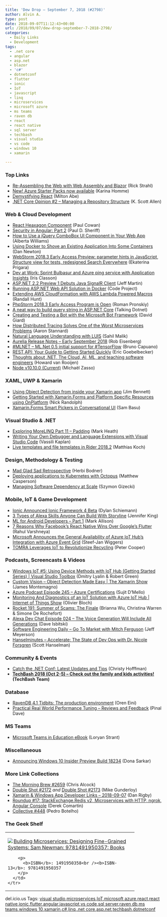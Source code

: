 ```yaml
---
title: 'Dew Drop – September 7, 2018 (#2798)'
author: Alvin A.
type: post
date: 2018-09-07T11:12:43+00:00
url: /2018/09/07/dew-drop-september-7-2018-2798/
categories:
  - Daily Links
  - Development
tags:
  - .net core
  - angular
  - asp.net
  - blazor
  - 'c#'
  - dotnetconf
  - flutter
  - ionic
  - IoT
  - javascript
  - linq
  - microservices
  - microsoft azure
  - ms teams
  - raven db
  - react
  - react native
  - sql server
  - techbash
  - visual studio
  - vs code
  - windows 10
  - xamarin

---
```

### <a name="top"></a>Top Links

  * <a href="http://www.code-magazine.com/Article.aspx?quickid=1809061" target="_blank">Re-Assembling the Web with Web Assembly and Blazor</a> (Rick Strahl)
  * <a href="https://blogs.msdn.microsoft.com/azuregov/2018/09/06/new-azure-starter-packs-now-available/" target="_blank">New! Azure Starter Packs now available</a> (Karina Homme)
  * <a href="http://www.code-magazine.com/Article.aspx?quickid=1809041" target="_blank">Demystifying React</a> (Milton Abe)
  * <a href="http://odetocode.com/blogs/scott/archive/2018/09/06/net-core-opinion-2-ndash-managing-a-repository-structure.aspx" target="_blank">.NET Core Opinion #2 &#8211; Managing a Repository Structure</a> (K. Scott Allen)



### <a name="web"></a>Web & Cloud Development

  * <a href="http://thesoftwaresimpleton.com//blog/2018/09/06/hexagon/" target="_blank">React Heaxagon Component</a> (Paul Cowan)
  * <a href="http://www.code-magazine.com/Article.aspx?quickid=1809031" target="_blank">Security in Angular: Part 2</a> (Paul D. Sheriff)
  * <a href="https://www.telerik.com/blogs/how-to-use-a-jquery-combobox-ui-component-in-your-web-app" target="_blank">How to Use a jQuery ComboBox UI Component in Your Web App</a> (Alberta Williams)
  * <a href="https://dzone.com/articles/using-docker-to-shove-an-existing-application-into?utm_medium=feed&utm_source=feedpress.me&utm_campaign=Feed%3A+dzone%2Fcloud" target="_blank">Using Docker to Shove an Existing Application Into Some Containers</a> (Dan Newton)
  * <a href="https://blog.jetbrains.com/webstorm/2018/09/webstorm-2018-3-early-access-preview/" target="_blank">WebStorm 2018.3 Early Access Preview: parameter hints in JavaScript, Structure view for tests, redesigned Search Everywhere</a> (Ekaterina Prigara)
  * <a href="http://irisclasson.com/2018/09/06/dev-at-work-sprint-bulbasur-and-azure-ping-service/" target="_blank">Dev at Work: Sprint Bulbasur and Azure ping service with Application Insights</a> (Iris Classon)
  * <a href="https://www.infoq.com/news/2018/09/aspnetcore-with-java-signalr?utm_campaign=infoq_content&utm_source=infoq&utm_medium=feed&utm_term=global" target="_blank">ASP.NET 2.2 Preview 1 Debuts Java SignalR Client</a> (Jeff Martin)
  * <a href="https://www.codeproject.com/Articles/1257705/Running-ASP-NET-Web-API-Solution-in-Docker" target="_blank">Running ASP.NET Web API Solution in Docker</a> (Code Project)
  * <a href="http://feedproxy.google.com/~r/AmazonWebServicesBlog/~3/yPSa-b3HdsY/" target="_blank">Extending AWS CloudFormation with AWS Lambda Powered Macros</a> (Randall Hunt)
  * <a href="https://blog.jetbrains.com/phpstorm/2018/09/phpstorm-2018-3-early-access-program-is-open/" target="_blank">PhpStorm 2018.3 Early Access Program is Open</a> (Roman Pronskiy)
  * <a href="http://www.talkingdotnet.com/build-query-string-asp-net-core/" target="_blank">A neat way to build query string in ASP.NET Core</a> (Talking Dotnet)
  * <a href="http://davidgiard.com/2018/09/07/CreatingAndTestingABotWithTheMicrosoftBotFramework.aspx" target="_blank">Creating and Testing a Bot with the Microsoft Bot Framework</a> (David Giard)
  * <a href="https://petabridge.com/blog/why-use-distributed-tracing/" target="_blank">How Distributed Tracing Solves One of the Worst Microservices Problems</a> (Aaron Stannard)
  * <a href="http://www.code-magazine.com/Article.aspx?quickid=1809021" target="_blank">Natural Language Understanding with LUIS</a> (Sahil Malik)
  * <a href="http://aurelia.io/blog/2018/09/06/aurelia-release-notes-early-september-2018" target="_blank">Aurelia Release Notes &#8211; Early September 2018</a> (Rob Eisenberg)
  * <a href="http://feedproxy.google.com/~r/elbruno/~3/-QkrU3B2WWo/" target="_blank">#MLNET – ML.Net 0.5 initial support for #TensorFlow</a> (Bruno Capuano)
  * <a href="https://stackify.com/rest-api-tutorial/" target="_blank">REST API: Your Guide to Getting Started Quickly</a> (Eric Goebelbecker)
  * <a href="https://blogs.endjin.com/2018/09/thoughts-about-net-the-cloud-ai-ml-and-teaching-software-engineers/" target="_blank">Thoughts about .NET, The Cloud, AI, ML, and teaching software engineers</a> (Howard van Rooijen)
  * <a href="https://nodejs.org/en/blog/release/v10.10.0" target="_blank">Node v10.10.0 (Current)</a> (Michaël Zasso)



### <a name="silverlight"></a>XAML, UWP & Xamarin

  * <a href="https://blog.xamarin.com/using-object-detection-from-inside-your-xamarin-app/" target="_blank">Using Object Detection from inside your Xamarin app</a> (Jim Bennett)
  * <a href="http://feedproxy.google.com/~r/NicksNetTravels/~3/wX1P2c_0uJM/post.aspx" target="_blank">Getting Started with Xamarin.Forms and Platform Specific Resources using OnPlatform</a> (Nick Randolph)
  * <a href="https://www.telerik.com/blogs/xamarin-forms-smart-pickers-in-conversational-ui" target="_blank">Xamarin.Forms Smart Pickers in Conversational UI</a> (Sam Basu)



### <a name="dotnet"></a>Visual Studio & .NET

  * <a href="https://markheath.net/post/exploring-morelinq-11-padding" target="_blank">Exploring MoreLINQ Part 11 &#8211; Padding</a> (Mark Heath)
  * <a href="http://www.code-magazine.com/Article.aspx?quickid=1809051" target="_blank">Writing Your Own Debugger and Language Extensions with Visual Studio Code</a> (Vassili Kaplan)
  * <a href="https://blog.jetbrains.com/dotnet/2018/09/06/live-templates-file-templates-rider-2018-2/" target="_blank">Live templates and file templates in Rider 2018.2</a> (Matthias Koch)



### <a name="design"></a>Design, Methodology & Testing

  * <a href="https://dzone.com/articles/mad-glad-sad-retrospective?utm_medium=feed&utm_source=feedpress.me&utm_campaign=Feed%3A+dzone%2Fagile" target="_blank">Mad Glad Sad Retrospective</a> (Herbi Bodner)
  * <a href="https://octopus.com/blog/deploying-applications-to-kubernetes" target="_blank">Deploying applications to Kubernetes with Octopus</a> (Matthew Casperson)
  * <a href="https://engineering.linkedin.com/blog/2018/09/managing-software-dependency-at-scale" target="_blank">Managing Software Dependency at Scale</a> (Szymon Gizecki)



### <a name="mobile"></a>Mobile, IoT & Game Development

  * <a href="https://www.infoq.com/news/2018/09/ionic-framework-4-beta?utm_campaign=infoq_content&utm_source=infoq&utm_medium=feed&utm_term=global" target="_blank">Ionic Announced Ionic Framework 4 Beta</a> (Dylan Schiemann)
  * <a href="https://developer.amazon.com:443/blogs/alexa/post/10ac39d8-8200-48db-9f6d-0ec8b98163de/3-types-of-alexa-skills-anyone-can-build-with-storyline" target="_blank">3 Types of Alexa Skills Anyone Can Build With Storyline</a> (Jennifer King)
  * <a href="http://feedproxy.google.com/~r/StylingAndroid/~3/LJfkbPBuHFg/" target="_blank">ML for Android Developers – Part 1</a> (Mark Allison)
  * <a href="https://dzone.com/articles/7-reasons-why-facebooks-react-native-wins-over-goo?utm_medium=feed&utm_source=feedpress.me&utm_campaign=Feed%3A+dzone%2Fwebdev" target="_blank">7 Reasons Why Facebook&#8217;s React Native Wins Over Google&#8217;s Flutter</a> (Rahul Varshneya)
  * <a href="https://www.infoq.com/news/2018/09/azure-iothub-eventgrid-ga?utm_campaign=infoq_content&utm_source=infoq&utm_medium=feed&utm_term=global" target="_blank">Microsoft Announces the General Availability of Azure IoT Hub’s Integration with Azure Event Grid</a> (Steef-Jan Wiggers)
  * <a href="https://blogs.microsoft.com/iot/2018/09/06/tomra-leverages-iot-to-revolutionize-recycling/" target="_blank">TOMRA Leverages IoT to Revolutionize Recycling</a> (Peter Cooper)



### <a name="podcasts"></a>Podcasts, Screencasts & Videos

  * <a href="https://channel9.msdn.com/Shows/Visual-Studio-Toolbox/Windows-IoT-5-Using-Device-Methods-with-IoT-Hub-Getting-Started-Series?WT.mc_id=DX_MVP4025064" target="_blank">Windows IoT #5: Using Device Methods with IoT Hub (Getting Started Series) | Visual Studio Toolbox</a> (Dmitry Lyalin & Robert Green)
  * <a href="https://channel9.msdn.com/Shows/XamarinShow/Custom-Vision--Object-Detection-Made-Easy?WT.mc_id=DX_MVP4025064" target="_blank">Custom Vision – Object Detection Made Easy | The Xamarin Show</a> (James Montemagno)
  * <a href="http://azpodcast.azurewebsites.net/post/Episode-245-Azure-Certifications" target="_blank">Azure Podcast Episode 245 &#8211; Azure Certifications</a> (Sujit D&#8217;Mello)
  * <a href="https://channel9.msdn.com/Shows/Internet-of-Things-Show/Monitoring-And-Diagnostics-of-an-IoT-Solution-with-Azure-IoT-Hub?WT.mc_id=DX_MVP4025064" target="_blank">Monitoring And Diagnostics of an IoT Solution with Azure IoT Hub | Internet of Things Show</a> (Olivier Bloch)
  * <a href="http://relay.fm/rocket/191" target="_blank">Rocket 191: Summer of Scams: The Finale</a> (Brianna Wu, Christina Warren & Simone De Rochefort)
  * <a href="https://soundcloud.com/user-652822799/episode-024-the-voice-generation-will-include-all-generations" target="_blank">Alexa Dev Chat Episode 024 &#8211; The Voice Generation Will Include All Generations</a> (Dave Isbitski)
  * <a href="https://softwareengineeringdaily.com/2018/09/07/go-to-market-with-mitch-ferguson/" target="_blank">Software Engineering Daily &#8211; Go To Market with Mitch Ferguson</a> (Jeff Meyerson)
  * <a href="https://dts.podtrac.com/redirect.mp3/audio.simplecast.com/7ec4091e.mp3" target="_blank">Hanselminutes &#8211; Accelerate: The State of Dev Ops with Dr. Nicole Forsgren</a> (Scott Hanselman)



### <a name="events"></a>Community & Events

  * <a href="https://www.preemptive.com/blog/article/1056-catch-the-net-conf-latest-updates-and-tips/90-dotfuscator" target="_blank">Catch the .NET Conf: Latest Updates and Tips</a> (Christy Hofffman)
  * <a href="https://techbash.com/family-activities" target="_blank"><strong>TechBash 2018 (Oct 2-5) &#8211; Check out the family and kids activities!</strong></a> **(TechBash Team)**



### <a name="sql"></a>Database

  * <a href="http://feedproxy.google.com/~r/AyendeRahien/~3/06m8NjLlxjg/ravendb-4-1-tidbits-the-production-environment" target="_blank">RavenDB 4.1 Tidbits: The production environment</a> (Oren Eini)
  * <a href="https://blog.sqlauthority.com/2018/09/07/practical-real-world-performance-tuning-reviews-and-feedback/" target="_blank">Practical Real World Performance Tuning – Reviews and Feedback</a> (Pinal Dave)



### MS Teams<a name="sp"></a>

  * <a href="https://www.loryanstrant.com/2018/09/07/microsoft-teams-in-education-ebook/" target="_blank">Microsoft Teams in Education eBook</a> (Loryan Strant)



### <a name="misc"></a>Miscellaneous

  * <a href="http://blogs.windows.com/windowsexperience/2018/09/06/announcing-windows-10-insider-preview-build-18234/?WT.mc_id=DX_MVP4025064" target="_blank">Announcing Windows 10 Insider Preview Build 18234</a> (Dona Sarkar)



### <a name="links"></a>More Link Collections

  * <a href="http://feedproxy.google.com/~r/ReflectivePerspective/~3/VUXt2KMY4NM/" target="_blank">The Morning Brew #2659</a> (Chris Alcock)
  * <a href="https://afreshcup.com/home/2018/09/06/double-shot-2172.html" target="_blank">Double Shot #2172</a> _and_ <a href="https://afreshcup.com/home/2018/09/07/double-shot-2173.html" target="_blank">Double Shot #2173</a> (Mike Gunderloy)
  * <a href="https://links.danrigby.com/2018/09/app-developer-links-2018-09-07/" target="_blank">Xamarin & Windows App Developer Links &#8211; 2018-09-07</a> (Dan Rigby)
  * <a href="https://codeopinion.com/roundup-17/" target="_blank">Roundup #17: StackExchange.Redis v2, Microservices with HTTP, ngrok, Angular Console</a> (Derek Comartin)
  * <a href="http://feedproxy.google.com/~r/tympanus/~3/XTHQakrY_MI/" target="_blank">Collective #448</a> (Pedro Botelho)



### <a name="shelf"></a>The Geek Shelf

<div class="wlWriterEditableSmartContent" id="scid:7dc1bd33-94bd-46fd-a20b-0131235bcd47:0dd06703-cba2-41d6-844d-da1365aa8d02" style="margin: 0px; padding: 0px; float: none; display: inline;">
  <table cellspacing="0" cellpadding="2" width="400" border="0" unselectable="on">
    <tr>
      <td valign="top" width="400">
        <p>
          <a title="Building Microservices: Designing Fine-Grained Systems: Sam Newman: 9781491950357: Books" href="https://www.amazon.com/exec/obidos/ASIN/1491950358/amavin-20"><img data-recalc-dims="1" decoding="async" src="https://i0.wp.com/images-na.ssl-images-amazon.com/images/I/51m85J4Zi9L._AC_US218_.jpg?w=660&#038;ssl=1" border="0" align="left" style="float:left" />Building Microservices: Designing Fine-Grained Systems: Sam Newman: 9781491950357: Books</a>
        </p>
        
        <p>
          <b>ISBN</b>: 1491950358<br /><b>ISBN-13</b>: 9781491950357
        </p>
      </td>
    </tr>
  </table>
</div>



<div class="wlWriterEditableSmartContent" id="scid:77ECF5F8-D252-44F5-B4EB-D463C5396A79:50549f25-ed0a-4be8-8504-0747c3a6c955" style="margin: 0px; padding: 0px; float: none; display: inline;">
  del.icio.us Tags: <a href="http://del.icio.us/popular/visual+studio" rel="tag">visual studio</a>,<a href="http://del.icio.us/popular/microservices" rel="tag">microservices</a>,<a href="http://del.icio.us/popular/IoT" rel="tag">IoT</a>,<a href="http://del.icio.us/popular/microsoft+azure" rel="tag">microsoft azure</a>,<a href="http://del.icio.us/popular/react" rel="tag">react</a>,<a href="http://del.icio.us/popular/react+native" rel="tag">react native</a>,<a href="http://del.icio.us/popular/ionic" rel="tag">ionic</a>,<a href="http://del.icio.us/popular/flutter" rel="tag">flutter</a>,<a href="http://del.icio.us/popular/angular" rel="tag">angular</a>,<a href="http://del.icio.us/popular/javascript" rel="tag">javascript</a>,<a href="http://del.icio.us/popular/vs+code" rel="tag">vs code</a>,<a href="http://del.icio.us/popular/sql+server" rel="tag">sql server</a>,<a href="http://del.icio.us/popular/raven+db" rel="tag">raven db</a>,<a href="http://del.icio.us/popular/ms+teams" rel="tag">ms teams</a>,<a href="http://del.icio.us/popular/windows+10" rel="tag">windows 10</a>,<a href="http://del.icio.us/popular/xamarin" rel="tag">xamarin</a>,<a href="http://del.icio.us/popular/c%23" rel="tag">c#</a>,<a href="http://del.icio.us/popular/linq" rel="tag">linq</a>,<a href="http://del.icio.us/popular/.net+core" rel="tag">.net core</a>,<a href="http://del.icio.us/popular/asp.net" rel="tag">asp.net</a>,<a href="http://del.icio.us/popular/techbash" rel="tag">techbash</a>,<a href="http://del.icio.us/popular/dotnetconf" rel="tag">dotnetconf</a>
</div>